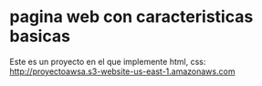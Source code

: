 # pagina web con caracteristicas basicas
Este es un proyecto en el que implemente html, css: http://proyectoawsa.s3-website-us-east-1.amazonaws.com
